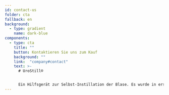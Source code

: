 ```yaml
---
id: contact-us
folder: cta
fallback: en
background:
  - type: gradient
    name: dark-blue
components:
  - type: cta
    title: ""
    button: Kontaktieren Sie uns zum Kauf
    background: ""
    link:  "company#contact"
    text: >-
      # UroStill®


      Ein Hilfsgerät zur Selbst-Instillation der Blase. Es wurde in erster Linie für Patientinnen mit Interstitieller Cystitis/Blasenschmerzsyndrom (IC/BPS) entwickelt. UroStill® umfasst auch UroDapter®.
---
```

